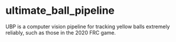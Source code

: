 # ultimate_ball_pipeline
UBP is a computer vision pipeline for tracking yellow balls extremely reliably, such as those in the 2020 FRC game. 

